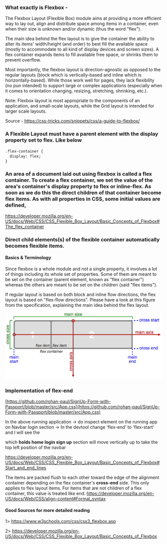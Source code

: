 
### What exactly is Flexbox -

The Flexbox Layout (Flexible Box) module aims at providing a more efficient way to lay out, align and distribute space among items in a container, even when their size is unknown and/or dynamic (thus the word "flex").

The main idea behind the flex layout is to give the container the ability to alter its items' width/height (and order) to best fill the available space (mostly to accommodate to all kind of display devices and screen sizes). A flex container expands items to fill available free space, or shrinks them to prevent overflow.

Most importantly, the flexbox layout is direction-agnostic as opposed to the regular layouts (block which is vertically-based and inline which is horizontally-based). While those work well for pages, they lack flexibility (no pun intended) to support large or complex applications (especially when it comes to orientation changing, resizing, stretching, shrinking, etc.).

Note: Flexbox layout is most appropriate to the components of an application, and small-scale layouts, while the Grid layout is intended for larger scale layouts.

Source - https://css-tricks.com/snippets/css/a-guide-to-flexbox/

### A Flexible Layout must have a parent element with the display property set to flex. Like below

```
.flex-container {
  display: flex;
}
```

### An area of a document laid out using flexbox is called a flex container. To create a flex container, we set the value of the area's container's display property to flex or inline-flex. As soon as we do this the direct children of that container become flex items. As with all properties in CSS, some initial values are defined,

https://developer.mozilla.org/en-US/docs/Web/CSS/CSS_Flexible_Box_Layout/Basic_Concepts_of_Flexbox#The_flex_container

### Direct child elements(s) of the flexible container automatically becomes flexible items.

#### Basics & Terminology

Since flexbox is a whole module and not a single property, it involves a lot of things including its whole set of properties. Some of them are meant to be set on the container (parent element, known as "flex container") whereas the others are meant to be set on the children (said "flex items").

If regular layout is based on both block and inline flow directions, the flex layout is based on "flex-flow directions". Please have a look at this figure from the specification, explaining the main idea behind the flex layout.


<img src="Flexbox-CSS.jpeg">

### Implementation of flex-end

[https://github.com/rohan-paul/SignUp-Form-with-Passport/blob/master/src/App.css](https://github.com/rohan-paul/SignUp-Form-with-Passport/blob/master/src/App.css)

In the above running application -> do inspect element on the running app on Navbar login section -> In the devtool change 'flex-end' to 'flex-start' and I will see the <section className="navbar-section"> which **holds home login sign up** section will move vertically up to take the top left position of the navbar

https://developer.mozilla.org/en-US/docs/Web/CSS/CSS_Flexible_Box_Layout/Basic_Concepts_of_Flexbox#Start_and_end_lines

The items are packed flush to each other toward the edge of the alignment container depending on the flex container's **cross-end** side.
This only applies to flex layout items. For items that are not children of a flex container, this value is treated like end.
 https://developer.mozilla.org/en-US/docs/Web/CSS/align-content#Formal_syntax





 #### Good Sources for more detailed reading

1> https://www.w3schools.com/css/css3_flexbox.asp

2> https://developer.mozilla.org/en-US/docs/Web/CSS/CSS_Flexible_Box_Layout/Basic_Concepts_of_Flexbox